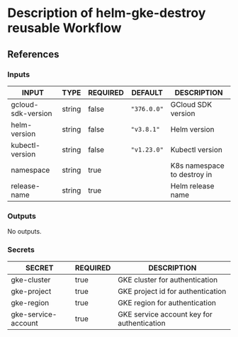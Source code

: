 <h1>Description of helm-gke-destroy reusable Workflow</h1>

<h2>References</h2>

<h3>Inputs</h3>

<!-- AUTO-DOC-INPUT:START - Do not remove or modify this section -->

|       INPUT        |  TYPE  | REQUIRED |   DEFAULT   |         DESCRIPTION         |
|--------------------|--------|----------|-------------|-----------------------------|
| gcloud-sdk-version | string |  false   | <code>"376.0.0"</code> |     GCloud SDK version      |
|    helm-version    | string |  false   | <code>"v3.8.1"</code>  |        Helm version         |
|  kubectl-version   | string |  false   | <code>"v1.23.0"</code> |       Kubectl version       |
|     namespace      | string |   true   |             | K8s namespace to destroy in |
|    release-name    | string |   true   |             |      Helm release name      |

<!-- AUTO-DOC-INPUT:END -->

<h3>Outputs</h3>

<!-- AUTO-DOC-OUTPUT:START - Do not remove or modify this section -->
No outputs.
<!-- AUTO-DOC-OUTPUT:END -->

<h3>Secrets</h3>

<!-- AUTO-DOC-SECRETS:START - Do not remove or modify this section -->

|       SECRET        | REQUIRED |                DESCRIPTION                 |
|---------------------|----------|--------------------------------------------|
|     gke-cluster     |   true   |       GKE cluster for authentication       |
|     gke-project     |   true   |     GKE project id for authentication      |
|     gke-region      |   true   |       GKE region for authentication        |
| gke-service-account |   true   | GKE service account key for authentication |

<!-- AUTO-DOC-SECRETS:END -->
